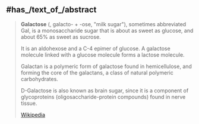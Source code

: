 
## #has_/text_of_/abstract 

> **Galactose** (, galacto- + -ose, "milk sugar"), sometimes abbreviated Gal, 
> is a monosaccharide sugar that is about as sweet as glucose, and about 65% as sweet as sucrose. 
> 
> It is an aldohexose and a C-4 epimer of glucose. 
> A galactose molecule linked with a glucose molecule forms a lactose molecule.
>
> Galactan is a polymeric form of galactose found in hemicellulose, 
> and forming the core of the galactans, a class of natural polymeric carbohydrates.
>
> D-Galactose is also known as brain sugar, 
> since it is a component of glycoproteins (oligosaccharide-protein compounds) found in nerve tissue.
>
> [Wikipedia](https://en.wikipedia.org/wiki/Galactose)




